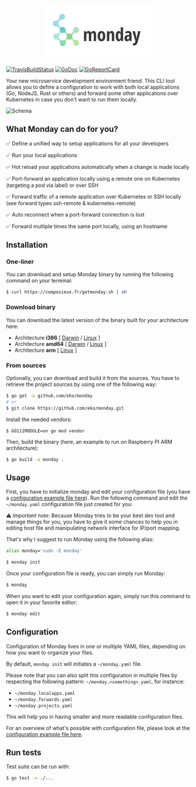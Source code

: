 <h1 align="center"><img src="misc/logo.jpg" title="Monday: dev tool for local app and port-forwarding" alt="Monday: dev tool for local app and port-forwarding"></h1>

[![TravisBuildStatus](https://api.travis-ci.org/eko/monday.svg?branch=master)](https://travis-ci.org/eko/monday)
[![GoDoc](https://godoc.org/github.com/eko/monday?status.png)](https://godoc.org/github.com/eko/monday)
[![GoReportCard](https://goreportcard.com/badge/github.com/eko/monday)](https://goreportcard.com/report/github.com/eko/monday)


Your new microservice development environment friend. This CLI tool allows you to define a configuration to work with both local applications (Go, NodeJS, Rust or others) and forward some other applications over Kubernetes in case you don't want to run them locally.

![Schema](https://github.com/eko/monday/blob/master/misc/schema.jpg?raw=true)

## What Monday can do for you?

✅ Define a unified way to setup applications for all your developers

✅ Run your local applications

✅ Hot reload your applications automatically when a change is made locally

✅ Port-forward an application locally using a remote one on Kubernetes (targeting a pod via label) or over SSH

✅ Forward traffic of a remote application over Kubernetes or SSH locally (see forward types ssh-remote & kubernetes-remote)

✅ Auto reconnect when a port-forward connection is lost

✅ Forward multiple times the same port locally, using an hostname

## Installation

### One-liner

You can download and setup Monday binary by running the following command on your terminal:

```bash
$ curl https://composieux.fr/getmonday.sh | sh
```

### Download binary

You can download the latest version of the binary built for your architecture here:

* Architecture **i386** [
    [Darwin](https://github.com/eko/monday/releases/latest/download/monday-darwin-386) /
    [Linux](https://github.com/eko/monday/releases/latest/download/monday-linux-386)
]
* Architecture **amd64** [
    [Darwin](https://github.com/eko/monday/releases/latest/download/monday-darwin-amd64) /
    [Linux](https://github.com/eko/monday/releases/latest/download/monday-linux-amd64)
]
* Architecture **arm** [
    [Linux](https://github.com/eko/it/releases/latest/download/monday-linux-arm)
]

### From sources

Optionally, you can download and build it from the sources. You have to retrieve the project sources by using one of the following way:
```bash
$ go get -u github.com/eko/monday
# or
$ git clone https://github.com/eko/monday.git
```

Install the needed vendors:

```
$ GO111MODULE=on go mod vendor
```

Then, build the binary (here, an example to run on Raspberry PI ARM architecture):
```bash
$ go build -o monday .
```

## Usage

First, you have to initialize monday and edit your configuration file (you have a [configuration example file here](https://raw.githubusercontent.com/eko/monday/master/example.yaml)).
Run the following command and edit the `~/monday.yaml` configuration file just created for you:

⚠️ *Important note*: Because Monday tries to be your best dev tool and manage things for you, you have to give it some chances to help you in editing host file and manipulating network interface for IP/port mapping.

That's why I suggest to run Monday using the following alias:

```bash
alias monday='sudo -E monday'
```

```bash
$ monday init
```

Once your configuration file is ready, you can simply run Monday:

```bash
$ monday
```

When you want to edit your configuration again, simply run this command to open it in your favorite editor:

```bash
$ monday edit
```

## Configuration

Configuration of Monday lives in one or multiple YAML files, depending on how you want to organize your files.

By default, `monday init` will initiates a `~/monday.yaml` file.

Please note that you can also split this configuration in multiple files by respecting the following pattern: `~/monday.<something>.yaml`, for instance:
* `~/monday.localapps.yaml`
* `~/monday.forwards.yaml`
* `~/monday.projects.yaml`

This will help you in having smaller and more readable configuration files.

For an overview of what's possible with configuration file, please look at the [configuration example file here](https://raw.githubusercontent.com/eko/monday/master/example.yaml).

## Run tests

Test suite can be run with:

```bash
$ go test -v ./...
```
